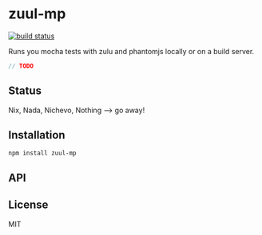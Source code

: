 # zuul-mp
[![build status](https://secure.travis-ci.org/thlorenz/zuul-mp.png)](http://travis-ci.org/thlorenz/zuul-mp)

Runs you mocha tests with zulu and phantomjs locally or on a build server.

```js
// TODO
```

## Status

Nix, Nada, Nichevo, Nothing --> go away!
## Installation

    npm install zuul-mp

## API


## License

MIT
